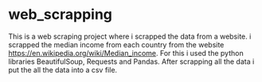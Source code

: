 # web_scrapping
This is a web scraping project where i scrapped the data from a website. i scrapped the median income from each country from the website https://en.wikipedia.org/wiki/Median_income. 
For this i used the python libraries BeautifulSoup, Requests and Pandas. After scrapping all the data i put the all the data into a csv file.
